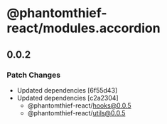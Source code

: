# @phantomthief-react/modules.accordion

## 0.0.2

### Patch Changes

- Updated dependencies [6f55d43]
- Updated dependencies [c2a2304]
  - @phantomthief-react/hooks@0.0.5
  - @phantomthief-react/utils@0.0.5
